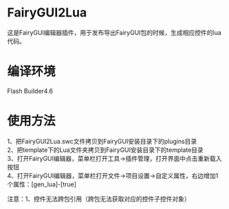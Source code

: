 # FairyGUI2Lua
这是FairyGUI编辑器插件，用于发布导出FairyGUI包的时候，生成相应控件的lua代码。

# 编译环境
Flash Builder4.6

# 使用方法
1、把FairyGUI2Lua.swc文件拷贝到FairyGUI安装目录下的plugins目录  
2、把template下的Lua文件夹拷贝到FairyGUI安装目录下的template目录  
3、打开FairyGUI编辑器，菜单栏打开工具->插件管理，打开界面中点击重新载入按钮  
4、打开FairyGUI编辑器，菜单栏打开文件->项目设置->自定义属性，右边增加1个属性：[gen_lua]-[true]  
  
注意：1、控件无法跨包引用（跨包无法获取对应的控件子控件对象）  

